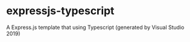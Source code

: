 # expressjs-typescript
 A Express.js template that using Typescript (generated by Visual Studio 2019)

